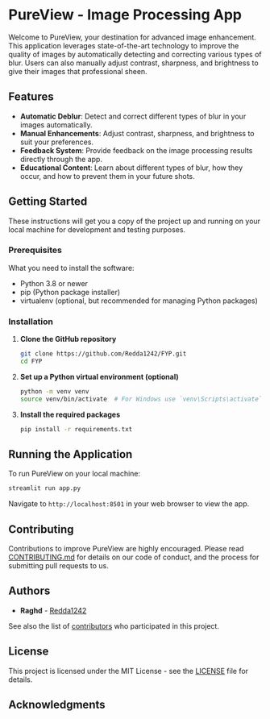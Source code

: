# PureView - Image Processing App

Welcome to PureView, your destination for advanced image enhancement. This application leverages state-of-the-art technology to improve the quality of images by automatically detecting and correcting various types of blur. Users can also manually adjust contrast, sharpness, and brightness to give their images that professional sheen.

## Features

- **Automatic Deblur**: Detect and correct different types of blur in your images automatically.
- **Manual Enhancements**: Adjust contrast, sharpness, and brightness to suit your preferences.
- **Feedback System**: Provide feedback on the image processing results directly through the app.
- **Educational Content**: Learn about different types of blur, how they occur, and how to prevent them in your future shots.

## Getting Started

These instructions will get you a copy of the project up and running on your local machine for development and testing purposes.

### Prerequisites

What you need to install the software:

- Python 3.8 or newer
- pip (Python package installer)
- virtualenv (optional, but recommended for managing Python packages)

### Installation

1. **Clone the GitHub repository**

   ```sh
   git clone https://github.com/Redda1242/FYP.git
   cd FYP
   ```

2. **Set up a Python virtual environment (optional)**

   ```sh
   python -m venv venv
   source venv/bin/activate  # For Windows use `venv\Scripts\activate`
   ```

3. **Install the required packages**

   ```sh
   pip install -r requirements.txt
   ```

## Running the Application

To run PureView on your local machine:

```sh
streamlit run app.py
```

Navigate to `http://localhost:8501` in your web browser to view the app.

## Contributing

Contributions to improve PureView are highly encouraged. Please read [CONTRIBUTING.md](CONTRIBUTING.md) for details on our code of conduct, and the process for submitting pull requests to us.

## Authors

- **Raghd**  - [Redda1242](https://github.com/Redda1242)

See also the list of [contributors](https://github.com/Redda1242/FYP/graphs/contributors) who participated in this project.

## License

This project is licensed under the MIT License - see the [LICENSE](LICENSE.md) file for details.

## Acknowledgments
